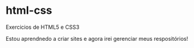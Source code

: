# html-css
 Exercicios de HTML5 e CSS3 

 Estou aprendnedo a criar sites e agora irei gerenciar meus respositórios!  